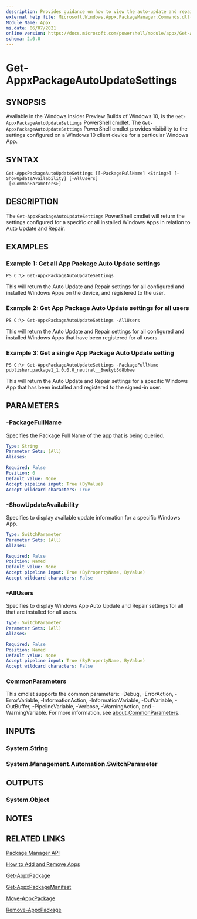 ```yaml
---
description: Provides guidance on how to view the auto-update and repair settings of a Windows App.
external help file: Microsoft.Windows.Appx.PackageManager.Commands.dll-help.xml
Module Name: Appx
ms.date: 06/07/2021
online version: https://docs.microsoft.com/powershell/module/appx/Get-AppxPackageAutoUpdateSettings?view=windowsserver2022-ps&wt.mc_id=ps-gethelp
schema: 2.0.0
---
```


# Get-AppxPackageAutoUpdateSettings

## SYNOPSIS
Available in the Windows Insider Preview Builds of Windows 10, is the `Get-AppxPackageAutoUpdateSettings` PowerShell cmdlet. The `Get-AppxPackageAutoUpdateSettings` PowerShell cmdlet provides visibility to the settings configured on a Windows 10 client device for a particular Windows App. 

## SYNTAX

```
Get-AppxPackageAutoUpdateSettings [[-PackageFullName] <String>] [-ShowUpdateAvailability] [-AllUsers]
 [<CommonParameters>]
```

## DESCRIPTION
The `Get-AppxPackageAutoUpdateSettings` PowerShell cmdlet will return the settings configured for a specific or all installed Windows Apps in relation to Auto Update and Repair.

## EXAMPLES

### Example 1: Get all App Package Auto Update settings
```
PS C:\> Get-AppxPackageAutoUpdateSettings
```

This will return the Auto Update and Repair settings for all configured and installed Windows Apps on the device, and registered to the user.

### Example 2: Get App Package Auto Update settings for all users
```
PS C:\> Get-AppxPackageAutoUpdateSettings -AllUsers
```

This will return the Auto Update and Repair settings for all configured and installed Windows Apps that have been registered for all users.

### Example 3: Get a single App Package Auto Update setting
```
PS C:\> Get-AppxPackageAutoUpdateSettings -PackageFullName publisher.package1_1.0.0.0_neutral__8wekyb3d8bbwe
```

This will return the Auto Update and Repair settings for a specific Windows App that has been installed and registered to the signed-in user.

## PARAMETERS

### -PackageFullName
Specifies the Package Full Name of the app that is being queried.

```yaml
Type: String
Parameter Sets: (All)
Aliases: 

Required: False
Position: 0
Default value: None
Accept pipeline input: True (ByValue)
Accept wildcard characters: True
```

### -ShowUpdateAvailability
Specifies to display available update information for a specific Windows App.

```yaml
Type: SwitchParameter
Parameter Sets: (All)
Aliases: 

Required: False
Position: Named
Default value: None
Accept pipeline input: True (ByPropertyName, ByValue)
Accept wildcard characters: False
```

### -AllUsers
Specifies to display Windows App Auto Update and Repair settings for all that are installed for all users.

```yaml
Type: SwitchParameter
Parameter Sets: (All)
Aliases: 

Required: False
Position: Named
Default value: None
Accept pipeline input: True (ByPropertyName, ByValue)
Accept wildcard characters: False
```


### CommonParameters
This cmdlet supports the common parameters: -Debug, -ErrorAction, -ErrorVariable, -InformationAction, -InformationVariable, -OutVariable, -OutBuffer, -PipelineVariable, -Verbose, -WarningAction, and -WarningVariable. For more information, see [about_CommonParameters](https://go.microsoft.com/fwlink/?LinkID=113216).

## INPUTS

### System.String

### System.Management.Automation.SwitchParameter

## OUTPUTS

### System.Object
## NOTES

## RELATED LINKS

[Package Manager API](https://go.microsoft.com/fwlink/?LinkId=245447)

[How to Add and Remove Apps](https://go.microsoft.com/fwlink/?LinkID=231020)

[Get-AppxPackage](./Get-AppxPackage.md)

[Get-AppxPackageManifest](./Get-AppxPackageManifest.md)

[Move-AppxPackage](./Move-AppxPackage.md)

[Remove-AppxPackage](./Remove-AppxPackage.md)
